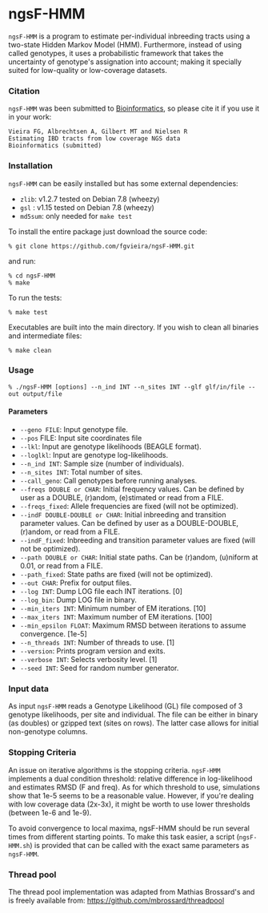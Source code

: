 

# ngsF-HMM

`ngsF-HMM` is a program to estimate per-individual inbreeding tracts using a two-state Hidden Markov Model (HMM). Furthermore, instead of using called genotypes, it uses a probabilistic framework that takes the uncertainty of genotype's assignation into account; making it specially suited for low-quality or low-coverage datasets.


### Citation

`ngsF-HMM` was been submitted to [Bioinformatics](http://bioinformatics.oxfordjournals.org/), so please cite it if you use it in your work:

    Vieira FG, Albrechtsen A, Gilbert MT and Nielsen R
    Estimating IBD tracts from low coverage NGS data
    Bioinformatics (submitted)


### Installation

`ngsF-HMM` can be easily installed but has some external dependencies:

* `zlib`: v1.2.7 tested on Debian 7.8 (wheezy)
* `gsl` : v1.15 tested on Debian 7.8 (wheezy)
* `md5sum`: only needed for `make test`

To install the entire package just download the source code:

    % git clone https://github.com/fgvieira/ngsF-HMM.git

and run:

    % cd ngsF-HMM
    % make

To run the tests:

    % make test

Executables are built into the main directory. If you wish to clean all binaries and intermediate files:

    % make clean

### Usage

    % ./ngsF-HMM [options] --n_ind INT --n_sites INT --glf glf/in/file --out output/file

#### Parameters

* `--geno FILE`: Input genotype file.
* `--pos` FILE: Input site coordinates file
* `--lkl`: Input are genotype likelihoods (BEAGLE format).
* `--loglkl`: Input are genotype log-likelihoods.
* `--n_ind INT`: Sample size (number of individuals).
* `--n_sites INT`: Total number of sites.
* `--call_geno`: Call genotypes before running analyses.
* `--freqs DOUBLE or CHAR`: Initial frequency values. Can be defined by user as a DOUBLE, (r)andom, (e)stimated or read from a FILE.
* `--freqs_fixed`: Allele frequencies are fixed (will not be optimized).
* `--indF DOUBLE-DOUBLE or CHAR`: Initial inbreeding and transition parameter values. Can be defined by user as a DOUBLE-DOUBLE, (r)andom, or read from a FILE.
* `--indF_fixed`: Inbreeding and transition parameter values are fixed (will not be optimized).
* `--path DOUBLE or CHAR`: Initial state paths. Can be (r)andom, (u)niform at 0.01, or read from a FILE.
* `--path_fixed`: State paths are fixed (will not be optimized).
* `--out CHAR`: Prefix for output files.
* `--log INT`: Dump LOG file each INT iterations. [0]
* `--log_bin`: Dump LOG file in binary.
* `--min_iters INT`: Minimum number of EM iterations. [10]
* `--max_iters INT`: Maximum number of EM iterations. [100]
* `--min_epsilon FLOAT`: Maximum RMSD between iterations to assume convergence. [1e-5]
* `--n_threads INT`: Number of threads to use. [1]
* `--version`: Prints program version and exits.
* `--verbose INT`: Selects verbosity level. [1]
* `--seed INT`: Seed for random number generator.

### Input data
As input `ngsF-HMM` reads a Genotype Likelihood (GL) file composed of 3 genotype likelihoods, per site and individual. The file can be either in binary (as doubles) or gzipped text (sites on rows). The latter case allows for initial non-genotype columns.

### Stopping Criteria
An issue on iterative algorithms is the stopping criteria. `ngsF-HMM` implements a dual condition threshold: relative difference in log-likelihood and estimates RMSD (F and freq). As for which threshold to use, simulations show that 1e-5 seems to be a reasonable value. However, if you're dealing with low coverage data (2x-3x), it might be worth to use lower thresholds (between 1e-6 and 1e-9).

To avoid convergence to local maxima, ngsF-HMM should be run several times from different starting points. To make this task easier, a script (`ngsF-HMM.sh`) is provided that can be called with the exact same parameters as `ngsF-HMM`.

### Thread pool
The thread pool implementation was adapted from Mathias Brossard's and is freely available from:
https://github.com/mbrossard/threadpool
